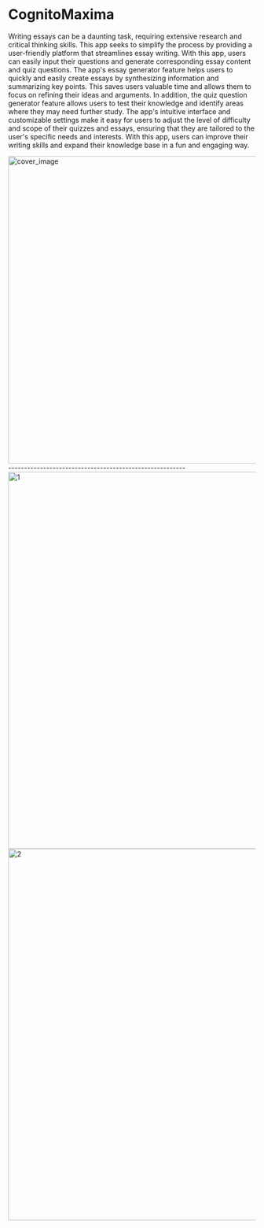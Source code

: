 # CognitoMaxima

Writing essays can be a daunting task, requiring extensive research and critical thinking skills. This app seeks to simplify the process by providing a user-friendly platform that streamlines essay writing. With this app, users can easily input their questions and generate corresponding essay content and quiz questions. The app's essay generator feature helps users to quickly and easily create essays by synthesizing information and summarizing key points. This saves users valuable time and allows them to focus on refining their ideas and arguments. In addition, the quiz question generator feature allows users to test their knowledge and identify areas where they may need further study. The app's intuitive interface and customizable settings make it easy for users to adjust the level of difficulty and scope of their quizzes and essays, ensuring that they are tailored to the user's specific needs and interests. With this app, users can improve their writing skills and expand their knowledge base in a fun and engaging way.

<img width="625" alt="cover_image" src="https://user-images.githubusercontent.com/127108567/234203852-f5ad8a39-74bd-4d8f-837f-19ad48863afc.png">
--------------------------------------------------------

<img width="766" alt="1" src="https://user-images.githubusercontent.com/127108567/234202820-bc954adb-011c-44d2-b533-b8a430764e33.png">


<img width="755" alt="2" src="https://user-images.githubusercontent.com/127108567/234203725-138b38b7-b1d5-4708-8675-693c28a5cc83.png">
